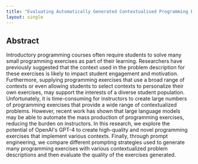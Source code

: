 ```yaml
---
title: "Evaluating Automatically Generated Contextualised Programming Exercises"
layout: single
---
```


## Abstract
Introductory programming courses often require students to solve many small programming exercises as part of their learning. Researchers have previously suggested that the context used in the problem description for these exercises is likely to impact student engagement and motivation. Furthermore, supplying programming exercises that use a broad range of contexts or even allowing students to select contexts to personalize their own exercises, may support the interests of a diverse student population. Unfortunately, it is time-consuming for instructors to create large numbers of programming exercises that provide a wide range of contextualized problems. However, recent work has shown that large language models may be able to automate the mass production of programming exercises, reducing the burden on instructors. In this research, we explore the potential of OpenAI's GPT-4 to create high-quality and novel programming exercises that implement various contexts. Finally, through prompt engineering, we compare different prompting strategies used to generate many programming exercises with various contextualized problem descriptions and then evaluate the quality of the exercises generated.
